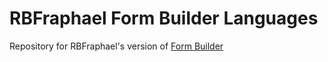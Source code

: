 # RBFraphael Form Builder Languages

Repository for RBFraphael's version of [Form Builder](https://github.com/rbfraphael/formBuilder)